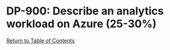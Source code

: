 # DP-900: Describe an analytics workload on Azure (25-30%)

[Return to Table of Contents](README.md)